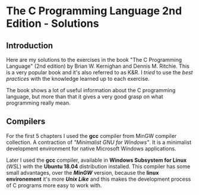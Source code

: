 # The C Programming Language 2nd Edition - Solutions

## Introduction
Here are my solutions to the exercises in the book "The C Programming Language" (2nd edition) by Brian W. Kernighan and Dennis M. Ritchie. This is a very popular book and it's also referred to as K&R. I _tried_ to use the _best practices_ with the knowledge learned up to each exercise.

The book shows a lot of useful information about the C programming language, but more than that it gives a very good grasp on what programming really mean.

## Compilers

For the first 5 chapters I used the __gcc__ compiler from MinGW compiler collection. A contraction of _"Minimalist GNU for Windows"_. It is a minimalist development environment for native Microsoft Windows applications.

Later I used the __gcc__ compiler, available in __Windows Subsystem for Linux__ (_WSL_) with the __Ubuntu 18.04__ distribution installed. This compiler has some small advantages, over the __*MinGW*__ version, because the __linux environement__ it's more __*Unix Like*__ and this makes the development process of C programs more easy to work with.

